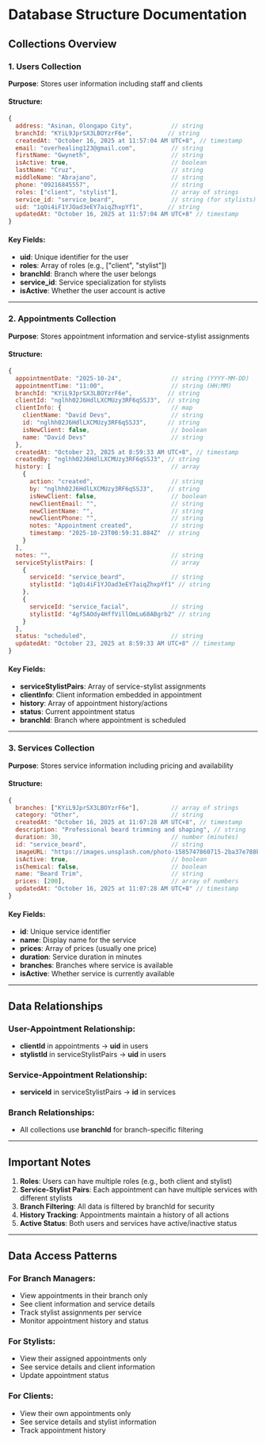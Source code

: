 # Database Structure Documentation

## Collections Overview

### 1. Users Collection
**Purpose**: Stores user information including staff and clients

#### Structure:
```javascript
{
  address: "Asinan, Olongapo City",           // string
  branchId: "KYiL9JprSX3LBOYzrF6e",          // string
  createdAt: "October 16, 2025 at 11:57:04 AM UTC+8", // timestamp
  email: "overhealing123@gmail.com",          // string
  firstName: "Gwyneth",                       // string
  isActive: true,                             // boolean
  lastName: "Cruz",                           // string
  middleName: "Abrajano",                     // string
  phone: "09216845557",                       // string
  roles: ["client", "stylist"],               // array of strings
  service_id: "service_beard",                // string (for stylists)
  uid: "1qOi4iF1YJOad3eEY7aiqZhxpYf1",       // string
  updatedAt: "October 16, 2025 at 11:57:04 AM UTC+8" // timestamp
}
```

#### Key Fields:
- **uid**: Unique identifier for the user
- **roles**: Array of roles (e.g., ["client", "stylist"])
- **branchId**: Branch where the user belongs
- **service_id**: Service specialization for stylists
- **isActive**: Whether the user account is active

---

### 2. Appointments Collection
**Purpose**: Stores appointment information and service-stylist assignments

#### Structure:
```javascript
{
  appointmentDate: "2025-10-24",              // string (YYYY-MM-DD)
  appointmentTime: "11:00",                   // string (HH:MM)
  branchId: "KYiL9JprSX3LBOYzrF6e",          // string
  clientId: "nglhh02J6HdlLXCMUzy3RF6qSSJ3",  // string
  clientInfo: {                               // map
    clientName: "David Devs",                 // string
    id: "nglhh02J6HdlLXCMUzy3RF6qSSJ3",      // string
    isNewClient: false,                       // boolean
    name: "David Devs"                        // string
  },
  createdAt: "October 23, 2025 at 8:59:33 AM UTC+8", // timestamp
  createdBy: "nglhh02J6HdlLXCMUzy3RF6qSSJ3", // string
  history: [                                  // array
    {
      action: "created",                      // string
      by: "nglhh02J6HdlLXCMUzy3RF6qSSJ3",    // string
      isNewClient: false,                     // boolean
      newClientEmail: "",                     // string
      newClientName: "",                      // string
      newClientPhone: "",                     // string
      notes: "Appointment created",           // string
      timestamp: "2025-10-23T00:59:31.884Z"  // string
    }
  ],
  notes: "",                                  // string
  serviceStylistPairs: [                      // array
    {
      serviceId: "service_beard",             // string
      stylistId: "1qOi4iF1YJOad3eEY7aiqZhxpYf1" // string
    },
    {
      serviceId: "service_facial",            // string
      stylistId: "4gf5AOdy4HffVillOmLu68ABgrb2" // string
    }
  ],
  status: "scheduled",                        // string
  updatedAt: "October 23, 2025 at 8:59:33 AM UTC+8" // timestamp
}
```

#### Key Fields:
- **serviceStylistPairs**: Array of service-stylist assignments
- **clientInfo**: Client information embedded in appointment
- **history**: Array of appointment history/actions
- **status**: Current appointment status
- **branchId**: Branch where appointment is scheduled

---

### 3. Services Collection
**Purpose**: Stores service information including pricing and availability

#### Structure:
```javascript
{
  branches: ["KYiL9JprSX3LBOYzrF6e"],         // array of strings
  category: "Other",                          // string
  createdAt: "October 16, 2025 at 11:07:28 AM UTC+8", // timestamp
  description: "Professional beard trimming and shaping", // string
  duration: 30,                               // number (minutes)
  id: "service_beard",                        // string
  imageURL: "https://images.unsplash.com/photo-1585747860715-2ba37e788b70?w=400&h=400&fit=crop", // string
  isActive: true,                             // boolean
  isChemical: false,                          // boolean
  name: "Beard Trim",                         // string
  prices: [200],                              // array of numbers
  updatedAt: "October 16, 2025 at 11:07:28 AM UTC+8" // timestamp
}
```

#### Key Fields:
- **id**: Unique service identifier
- **name**: Display name for the service
- **prices**: Array of prices (usually one price)
- **duration**: Service duration in minutes
- **branches**: Branches where service is available
- **isActive**: Whether service is currently available

---

## Data Relationships

### User-Appointment Relationship:
- **clientId** in appointments → **uid** in users
- **stylistId** in serviceStylistPairs → **uid** in users

### Service-Appointment Relationship:
- **serviceId** in serviceStylistPairs → **id** in services

### Branch Relationships:
- All collections use **branchId** for branch-specific filtering

---

## Important Notes

1. **Roles**: Users can have multiple roles (e.g., both client and stylist)
2. **Service-Stylist Pairs**: Each appointment can have multiple services with different stylists
3. **Branch Filtering**: All data is filtered by branchId for security
4. **History Tracking**: Appointments maintain a history of all actions
5. **Active Status**: Both users and services have active/inactive status

---

## Data Access Patterns

### For Branch Managers:
- View appointments in their branch only
- See client information and service details
- Track stylist assignments per service
- Monitor appointment history and status

### For Stylists:
- View their assigned appointments only
- See service details and client information
- Update appointment status

### For Clients:
- View their own appointments only
- See service details and stylist information
- Track appointment history
